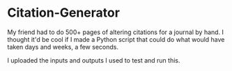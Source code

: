 # Citation-Generator

My friend had to do 500+ pages of altering citations for a journal by hand. I thought it'd be cool if I made a Python script that could do what would have taken days and weeks, a few seconds.

I uploaded the inputs and outputs I used to test and run this.
